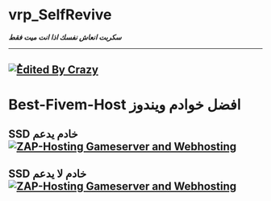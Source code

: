 # vrp_SelfRevive
***سكربت انعاش نفسك اذا انت ميت فقط***

----------------------------------------------------------------------------------------------------------------------------------------
<a href='https://cdn.discordapp.com/attachments/661683389996335169/691314041540575242/unknown.png'><img src="https://cdn.discordapp.com/attachments/661683389996335169/691314041540575242/unknown.png" alt="ُEdited By Crazy"></a>
----------------------------------------------------------------------------------------------------------------------------------------
# Best-Fivem-Host افضل خوادم ويندوز
SSD خادم يدعم
<a href='https://zap-hosting.com/crazyvpsnewssd'><img src="https://zap-cdn.com/interface/_images/banner/gameserver/fivem-affiliate-banner-1006x180.png" alt="ZAP-Hosting Gameserver and Webhosting"></a>
----------------------------------------------------------------------------------------------------------------------------------------
 SSD خادم لا يدعم
<a href='https://zap-hosting.com/crazyvpsnew'><img src="https://zap-cdn.com/interface/_images/banner/gameserver/fivem-affiliate-banner-1006x180.png" alt="ZAP-Hosting Gameserver and Webhosting"></a>
----------------------------------------------------------------------------------------------------------------------------------------

